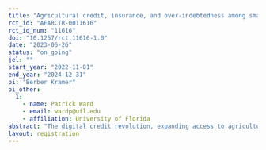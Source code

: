 ```yaml
---
title: "Agricultural credit, insurance, and over-indebtedness among smallholder farmers"
rct_id: "AEARCTR-0011616"
rct_id_num: "11616"
doi: "10.1257/rct.11616-1.0"
date: "2023-06-26"
status: "on_going"
jel: ""
start_year: "2022-11-01"
end_year: "2024-12-31"
pi: "Berber Kramer"
pi_other:
  1:
    - name: Patrick Ward
    - email: wardp@ufl.edu
    - affiliation: University of Florida
abstract: "The digital credit revolution, expanding access to agricultural credit, may have the perverse effect of increasing farmers’ debt to unsustainable levels, particularly when crop damage from extreme weather makes it difficult to repay loans. This study analyzes whether credit disbursed based on a novel credit-scoring model, bundled with crop insurance, expands rural borrowing and investments in agricultural technologies, yet simultaneously protects farmers from default and over-indebtedness. We will do so by implementing a cluster randomized trial during the winter (Rabi) season of 2022, the monsoon (Kharif) season of 2023, and the Rabi season of 2023, targeting 2,280 households from 120 villages in the states of Maharashtra and Odisha, India. Villages will be randomly assigned to a control group; a treatment group in which farmers are offered digital agricultural credit; or a group in which digital agricultural credit is bundled with picture-based crop insurance. We hypothesize that our implementing partners’ novel credit-scoring model is less discriminatory towards women and landless households compared to standard methods of issuing credit for smallholder farmers, and that our experimental treatments will hence increase credit utilization. We additionally hypothesize that farmers with bundled credit-insurance products experience lower levels of default and indebtedness. Findings will have immediate relevance for our implementing partner and policymakers."
layout: registration
---
```



